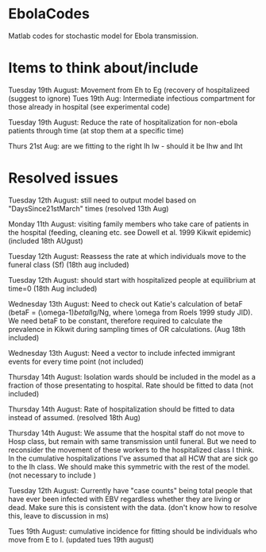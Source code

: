 EbolaCodes
==========

Matlab codes for stochastic model for Ebola transmission.

Items to think about/include
==========



Tuesday 19th August: Movement from Eh to Eg (recovery of hospitalizeed (suggest to ignore)
Tues 19th Aug: Intermediate infectious compartment for those already in hospital (see experimental code)

Tuesday 19th August: Reduce the rate of hospitalization for non-ebola patients through time (at stop them at a specific time)

Thurs 21st Aug: are we fitting to the right Ih Iw - should it be Ihw and Iht




Resolved issues
=========

Tuesday 12th August: still need to output model based on "DaysSince21stMarch" times (resolved 13th Aug)

Monday 11th August: visiting family members who take care of patients in the hospital (feeding, cleaning etc. see Dowell et al. 1999 Kikwit epidemic) (included 18th AUgust)

Tuesday 12th August: Reassess the rate at which individuals move to the funeral class (Sf) (18th aug included)

Tuesday 12th August: should start with hospitalized people at equilibrium at time=0 (18th Aug included)

Wednesday 13th August: Need to check out Katie's calculation of betaF (betaF = (\omega-1)*betaI*Ig/Ng, where \omega from Roels 1999 study JID).  We need betaF to be constant, therefore required to calculate the prevalence in Kikwit during sampling times of OR calculations. (Aug 18th included)

Wednesday 13th August: Need a vector to include infected immigrant events for every time point (not included)


Thursday 14th August: Isolation wards should be included in the model as a fraction of those presentating to hospital. Rate should be fitted to data (not included)

Thursday 14th August: Rate of hospitalization should be fitted to data instead of assumed. (resolved 18th Aug)

Thursday 14th August: We assume that the hospital staff do not move to Hosp class, but remain with same transmission until funeral. But we need to reconsider the movement of these workers to the hospitalized class I think.  In the cumulative hospitalizations I've assumed that all HCW that are sick go to the Ih class.  We should make this symmetric with the rest of the model. (not necessary to include )

Tuesday 12th August: Currently have "case counts" being total people that have ever been infected with EBV regardless whether they are living or dead.  Make sure this is consistent with the data. (don't know how to resolve this, leave to discussion in ms)

Tues 19th August: cumulative incidence for fitting should be individuals who move from E to I. (updated tues 19th august)
